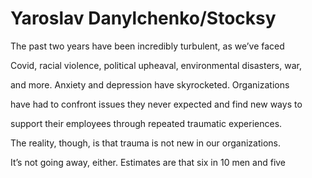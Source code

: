 # Yaroslav Danylchenko/Stocksy

The past two years have been incredibly turbulent, as we’ve faced

Covid, racial violence, political upheaval, environmental disasters, war,

and more. Anxiety and depression have skyrocketed. Organizations

have had to confront issues they never expected and find new ways to

support their employees through repeated traumatic experiences.

The reality, though, is that trauma is not new in our organizations.

It’s not going away, either. Estimates are that six in 10 men and five